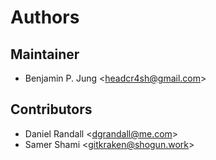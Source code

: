 # Authors

## Maintainer

- Benjamin P. Jung &lt;headcr4sh@gmail.com&gt;

## Contributors

- Daniel Randall &lt;dgrandall@me.com&gt;
- Samer Shami &lt;gitkraken@shogun.work&gt;
